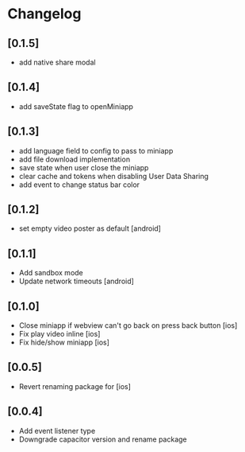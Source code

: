 # Changelog
## [0.1.5]
- add native share modal

## [0.1.4]
- add saveState flag to openMiniapp

## [0.1.3]
- add language field to config to pass to miniapp
- add file download implementation
- save state when user close the miniapp
- clear cache and tokens when disabling User Data Sharing
- add event to change status bar color

## [0.1.2]
- set empty video poster as default [android]

## [0.1.1]
- Add sandbox mode
- Update network timeouts [android]

## [0.1.0]
- Close miniapp if webview can't go back on press back button [ios]
- Fix play video inline [ios]
- Fix hide/show miniapp [ios]

## [0.0.5]
- Revert renaming package for [ios]

## [0.0.4]
- Add event listener type
- Downgrade capacitor version and rename package

